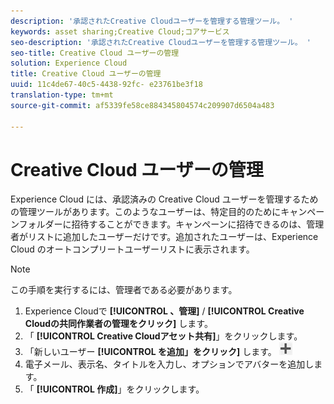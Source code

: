 ```yaml
---
description: '承認されたCreative Cloudユーザーを管理する管理ツール。 '
keywords: asset sharing;Creative Cloud;コアサービス
seo-description: '承認されたCreative Cloudユーザーを管理する管理ツール。 '
seo-title: Creative Cloud ユーザーの管理
solution: Experience Cloud
title: Creative Cloud ユーザーの管理
uuid: 11c4de67-40c5-4438-92fc- e23761be3f18
translation-type: tm+mt
source-git-commit: af5339fe58ce884345804574c209907d6504a483

---
```



# Creative Cloud ユーザーの管理

Experience Cloud には、承認済みの Creative Cloud ユーザーを管理するための管理ツールがあります。このようなユーザーは、特定目的のためにキャンペーンフォルダーに招待することができます。キャンペーンに招待できるのは、管理者がリストに追加したユーザーだけです。追加されたユーザーは、Experience Cloud のオートコンプリートユーザーリストに表示されます。

>[!NOTE]
>
>この手順を実行するには、管理者である必要があります。

1. Experience Cloudで **[!UICONTROL 、管理]** / **[!UICONTROL Creative Cloudの共同作業者の管理をクリック]** します。
1. 「 **[!UICONTROL Creative Cloudアセット共有]**」をクリックします。
1. 「新しいユーザー **[!UICONTROL を追加」をクリック]** します。 ![](assets/mac_add_icon.png)
1. 電子メール、表示名、タイトルを入力し、オプションでアバターを追加します。
1. 「 **[!UICONTROL 作成]**」をクリックします。
